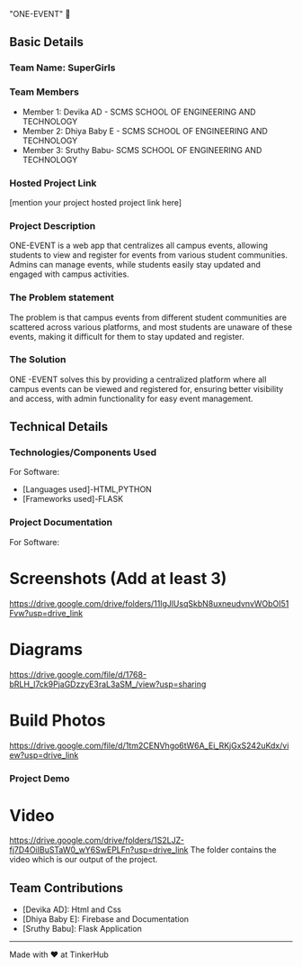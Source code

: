 "ONE-EVENT" 🎯


## Basic Details
### Team Name: SuperGirls


### Team Members
- Member 1: Devika AD - SCMS SCHOOL OF ENGINEERING AND TECHNOLOGY
- Member 2: Dhiya Baby E - SCMS SCHOOL OF ENGINEERING AND TECHNOLOGY
- Member 3: Sruthy Babu- SCMS SCHOOL OF ENGINEERING AND TECHNOLOGY

### Hosted Project Link
[mention your project hosted project link here]

### Project Description
ONE-EVENT is a web app that centralizes all campus events, allowing students to view and register for events from various student communities. Admins can manage events, while students easily stay updated and engaged with campus activities.

### The Problem statement
The problem is that campus events from different student communities are scattered across various platforms, and most students are unaware of these events, making it difficult for them to stay updated and register. 

### The Solution
ONE -EVENT solves this by providing a centralized platform where all campus events can be viewed and registered for, ensuring better visibility and access, with admin functionality for easy event management.

## Technical Details
### Technologies/Components Used
For Software:
- [Languages used]-HTML,PYTHON
- [Frameworks used]-FLASK





### Project Documentation
For Software:

# Screenshots (Add at least 3)
https://drive.google.com/drive/folders/11lgJlUsqSkbN8uxneudvnvWObOI51Fvw?usp=drive_link

# Diagrams
https://drive.google.com/file/d/1768-bRLH_l7ck9PjaGDzzyE3raL3aSM_/view?usp=sharing

# Build Photos
https://drive.google.com/file/d/1tm2CENVhgo6tW6A_Ei_RKjGxS242uKdx/view?usp=drive_link


### Project Demo
# Video
https://drive.google.com/drive/folders/1S2LJZ-fj7D4OiIBuSTaW0_wY6SwEPLFn?usp=drive_link
The folder contains the video which is our output of the project.

## Team Contributions
- [Devika AD]: Html and Css
- [Dhiya Baby E]: Firebase and Documentation
- [Sruthy Babu]: Flask Application

---
Made with ❤️ at TinkerHub
